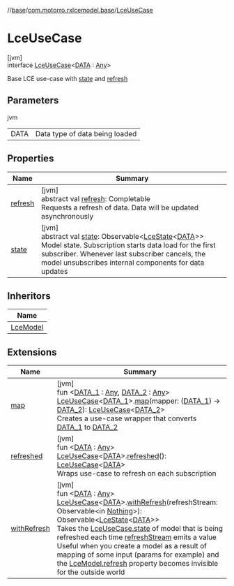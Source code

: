 //[base](../../../index.md)/[com.motorro.rxlcemodel.base](../index.md)/[LceUseCase](index.md)

# LceUseCase

[jvm]\
interface [LceUseCase](index.md)&lt;[DATA](index.md) : [Any](https://kotlinlang.org/api/latest/jvm/stdlib/kotlin/-any/index.html)&gt;

Base LCE use-case with [state](state.md) and [refresh](refresh.md)

## Parameters

jvm

| | |
|---|---|
| DATA | Data type of data being loaded |

## Properties

| Name | Summary |
|---|---|
| [refresh](refresh.md) | [jvm]<br>abstract val [refresh](refresh.md): Completable<br>Requests a refresh of data. Data will be updated asynchronously |
| [state](state.md) | [jvm]<br>abstract val [state](state.md): Observable&lt;[LceState](../-lce-state/index.md)&lt;[DATA](index.md)&gt;&gt;<br>Model state. Subscription starts data load for the first subscriber. Whenever last subscriber cancels, the model unsubscribes internal components for data updates |

## Inheritors

| Name |
|---|
| [LceModel](../-lce-model/index.md) |

## Extensions

| Name | Summary |
|---|---|
| [map](../map.md) | [jvm]<br>fun &lt;[DATA_1](../map.md) : [Any](https://kotlinlang.org/api/latest/jvm/stdlib/kotlin/-any/index.html), [DATA_2](../map.md) : [Any](https://kotlinlang.org/api/latest/jvm/stdlib/kotlin/-any/index.html)&gt; [LceUseCase](index.md)&lt;[DATA_1](../map.md)&gt;.[map](../map.md)(mapper: ([DATA_1](../map.md)) -&gt; [DATA_2](../map.md)): [LceUseCase](index.md)&lt;[DATA_2](../map.md)&gt;<br>Creates a use-case wrapper that converts [DATA_1](../map.md) to [DATA_2](../map.md) |
| [refreshed](../refreshed.md) | [jvm]<br>fun &lt;[DATA](../refreshed.md) : [Any](https://kotlinlang.org/api/latest/jvm/stdlib/kotlin/-any/index.html)&gt; [LceUseCase](index.md)&lt;[DATA](../refreshed.md)&gt;.[refreshed](../refreshed.md)(): [LceUseCase](index.md)&lt;[DATA](../refreshed.md)&gt;<br>Wraps use-case to refresh on each subscription |
| [withRefresh](../with-refresh.md) | [jvm]<br>fun &lt;[DATA](../with-refresh.md) : [Any](https://kotlinlang.org/api/latest/jvm/stdlib/kotlin/-any/index.html)&gt; [LceUseCase](index.md)&lt;[DATA](../with-refresh.md)&gt;.[withRefresh](../with-refresh.md)(refreshStream: Observable&lt;in [Nothing](https://kotlinlang.org/api/latest/jvm/stdlib/kotlin/-nothing/index.html)&gt;): Observable&lt;[LceState](../-lce-state/index.md)&lt;[DATA](../with-refresh.md)&gt;&gt;<br>Takes the [LceUseCase.state](state.md) of model that is being refreshed each time [refreshStream](../with-refresh.md) emits a value Useful when you create a model as a result of mapping of some input (params for example) and the [LceModel.refresh](../../../../base/com.motorro.rxlcemodel.base/-lce-model/refresh.md) property becomes invisible for the outside world |
